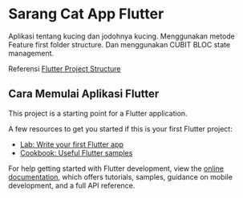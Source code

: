 # Sarang Cat App Flutter

Aplikasi tentang kucing dan jodohnya kucing. Menggunakan metode Feature first folder structure. Dan menggunakan CUBIT BLOC state management.

Referensi
[Flutter Project Structure](https://codewithandrea.com/articles/flutter-project-structure/)

## Cara Memulai Aplikasi Flutter

This project is a starting point for a Flutter application.

A few resources to get you started if this is your first Flutter project:

- [Lab: Write your first Flutter app](https://docs.flutter.dev/get-started/codelab)
- [Cookbook: Useful Flutter samples](https://docs.flutter.dev/cookbook)

For help getting started with Flutter development, view the
[online documentation](https://docs.flutter.dev/), which offers tutorials,
samples, guidance on mobile development, and a full API reference.
